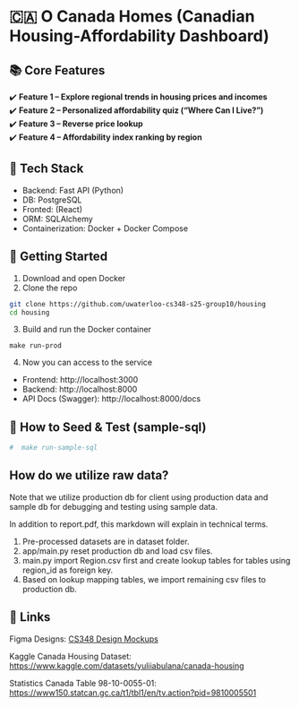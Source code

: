 # 🇨🇦 O Canada Homes (Canadian Housing-Affordability Dashboard)

## 📚 Core Features
✔️ **Feature 1 – Explore regional trends in housing prices and incomes**  
✔️ **Feature 2 – Personalized affordability quiz (“Where Can I Live?”)**  
✔️ **Feature 3 – Reverse price lookup**  
✔️ **Feature 4 – Affordability index ranking by region**  

## 🔧 Tech Stack
* Backend: Fast API (Python)
* DB: PostgreSQL
* Fronted: (React)
* ORM: SQLAlchemy
* Containerization: Docker + Docker Compose

## 🚀 Getting Started
1. Download and open Docker
2. Clone the repo
```bash
git clone https://github.com/uwaterloo-cs348-s25-group10/housing
cd housing
```
3. Build and run the Docker container
```
make run-prod
```
4. Now you can access to the service
* Frontend: http://localhost:3000
* Backend: http://localhost:8000
* API Docs (Swagger): http://localhost:8000/docs


## 🚀 How to Seed & Test (sample-sql)
   ```bash
   #  make run-sample-sql
```

## How do we utilize raw data?
Note that we utilize production db for client using production data and sample db for debugging and testing using sample data.

In addition to report.pdf, this markdown will explain in technical terms.
1. Pre-processed datasets are in dataset folder.
2. app/main.py reset production db and load csv files.
3. main.py import Region.csv first and create lookup tables for tables using region_id as foreign key.
4. Based on lookup mapping tables, we import remaining csv files to production db.

## 🔗 Links
Figma Designs: [CS348 Design Mockups](https://www.figma.com/design/l8FtoQQr5ftWvWdWMy8Mnt/CS-348-Designs?node-id=0-1&t=2HrGr2P0jI5X6Qz5-1)

Kaggle Canada Housing Dataset: https://www.kaggle.com/datasets/yuliiabulana/canada-housing

Statistics Canada Table 98-10-0055-01: https://www150.statcan.gc.ca/t1/tbl1/en/tv.action?pid=9810005501

